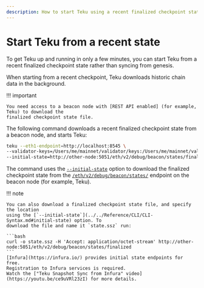 ```yaml
---
description: How to start Teku using a recent finalized checkpoint state
---
```


# Start Teku from a recent state

To get Teku up and running in only a few minutes, you can start Teku from a recent finalized
checkpoint state rather than syncing from genesis.

When starting from a recent checkpoint, Teku downloads historic chain data in the background.

!!! important

    You need access to a beacon node with [REST API enabled] (for example, Teku) to download the
    finalized checkpoint state file.

The following command downloads a recent finalized checkpoint state from a beacon node, and
starts Teku:

```bash
teku --eth1-endpoint=http://localhost:8545 \
--validator-keys=/Users/me/mainnet/validator/keys:/Users/me/mainnet/validator/passwords \
--initial-state=http://other-node:5051/eth/v2/debug/beacon/states/finalized
```

The command uses the [`--initial-state`](../../Reference/CLI/CLI-Syntax.md#initial-state) option
to download the finalized checkpoint state from the
[`/eth/v2/debug/beacon/states/`](https://consensys.github.io/teku/#operation/getEthV1DebugBeaconStatesWithState_id) endpoint
on the beacon node (for example, Teku).

!!! note

    You can also download a finalized checkpoint state file, and specify the location
    using the [`--initial-state`](../../Reference/CLI/CLI-Syntax.md#initial-state) option. To
    download the file and name it `state.ssz` run:

    ```bash
    curl -o state.ssz -H 'Accept: application/octet-stream' http://other-node:5051/eth/v2/debug/beacon/states/finalized
    ```
    [Infura](https://infura.io/) provides initial state endpoints for free.
    Registration to Infura services is required.
    Watch the ["Teku Snapshot Sync from Infura" video](https://youtu.be/ce9uVRl23zI) for more details.

<!--links-->

[rest api enabled]: ../../Reference/CLI/CLI-Syntax.md#rest-api-enabled
